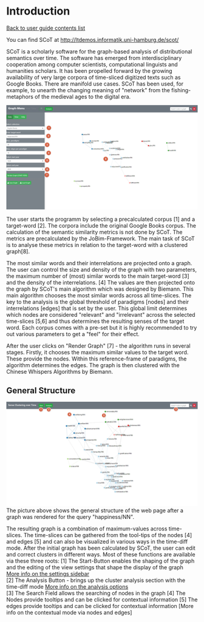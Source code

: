 # Introduction

[Back to user guide contents list](userGuide.md)

You can find SCoT at <http://ltdemos.informatik.uni-hamburg.de/scot/>

SCoT is a scholarly software for the graph-based analysis of distributional semantics over time. The software has emerged from interdisciplinary cooperation among computer scientists, computational linguists and humanities scholars. It has been propelled forward by the growing availability of very large corpora of time-sliced digitized texts such as Google Books. There are manifold use cases. SCoT has been used, for example, to unearth the changing meaning of "network" from the fishing-metaphors of the medieval ages to the digital era.

![A clustered graph](./images/00appwithgraph.jpg "Clustered graph for target word 'happiness/NN', 100 nodes, 30 edges per node, 1520-2008" )

The user starts the programm by selecting a precalculated corpus [1] and a target-word [2]. The corpora include the original Google Books corpus. The calculation of the semantic similarity metrics is not done by SCoT. The metrics are precalculated by the JoBim-Framework. The main task of SCoT is to analyse these metrics in relation to the target-word with a clustered graph[8]. 

The most similar words and their interrelations are projected onto a graph. The user can control the size and density of the graph with two parameters, the maximum number of (most) similar words to the main target-word [3] and the density of the interrelations. [4] The values are then projected onto the graph by SCoT's main algorithm which was designed by Biemann. This main algorithm chooses the most similar words across all time-slices. The key to the analysis is the global threshold of paradigms [nodes] and their interrelations [edges] that is set by the user. This global limit determines which nodes are considered "relevant" and "irrelevant" across the selected time-slices [5,6] and thus determines the resulting senses of the target word. Each corpus comes with a pre-set but it is highly recommended to try out various parameters to get a "feel" for their effect.

 After the user clicks on "Render Graph" [7] - the algorithm runs in several stages. Firstly, it chooses the maximum similar values to the target word. These provide the nodes. Within this reference-frame of paradigms, the algorithm determines the edges. The graph is then clustered with the Chinese Whispers Algorithms by Biemann. 
 
 ## General Structure
![The general structure](./images/01workspace_arrow_start.jpg "The general structure of the user interface" )
The picture above shows the general structure of the web page after a graph was rendered for the query "happiness/NN".

 
 The resulting graph is a combination of maximum-values across time-slices. The time-slices can be gathered from the tool-tips of the nodes [4] and edges [5] and can also be visualized in various ways in the time-diff mode. After the initial graph has been calculated by SCoT, the user can edit and correct clusters in different ways. 
 Most of these functions are available via these three roots:
 [1] The Start-Button enables the shaping of the graph and the editing of the view settings that shape the display of the graph
 [More info on the settings sidebar](renderingGraph.md)  
 [2] The Analysis Button - brings up the cluster analysis section with the time-diff mode
 [More info on the analysis options](clusters.md)  
 [3] The Search Field allows the searching of nodes in the graph
 [4] The Nodes provide tooltips and can be clicked for contextual information
 [5] The edges provide tooltips and can be clicked for contextual information
 [More info on the contextual mode via nodes and edges]
 
 